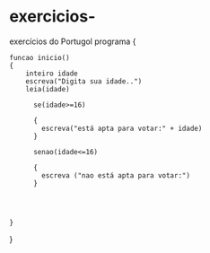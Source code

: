 # exercicios-
exercícios do Portugol 
programa
{
	
	funcao inicio()
	{
		inteiro idade
		escreva("Digita sua idade..")
		leia(idade)

          se(idade>=16)
          
          {
          	escreva("está apta para votar:" + idade)
          }

          senao(idade<=16)
         
          {
          	escreva ("nao está apta para votar:")
          }
          
     
         
          
	}
}

